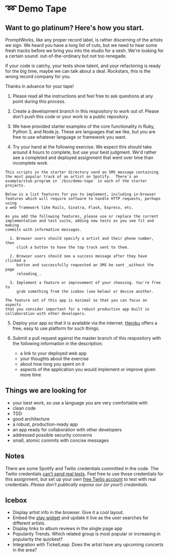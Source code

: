 # ➿ Demo Tape

## Want to go platinum? Here's how you start.

PromptWorks, like any proper record label, is rather discerning of the artists
we sign. We heard you have a long list of cuts, but we need to hear some fresh
tracks before we bring you into the studio for a sesh. We're looking for a
certain sound: out-of-the-ordinary but not too renegade.

If your code is catchy, your tests show talent, and your refactoring is ready
for the big time, maybe we can talk about a deal. Rockstars, this is the wrong
record company for you.

Thanks in advance for your tape!

  1. Please read all the instructions and feel free to ask questions at any point during this process.

  2. Create a development branch in this respository to work out of. Please don't push this code or your work to a public repository.

  3. We have provided starter examples of the core functionality in Ruby, Python 3, and Node.js. These are languages that we like, but you are free to use whatever language or framework you want.

  4. Try your hand at the following exercise. We expect this should take around 4 hours to complete, but use your best judgment. We'd rather see a completed and deployed assignment that went over time than incomplete work.

    This scripts in the starter directory send an SMS message containing the most popular track of an artist on Spotify.  There's an example/stub program in `/bin/demo-tape` in each of the starter projects.

    Below is a list features for you to implement, including in-browser
    features which will require software to handle HTTP requests, perhaps using
    a web framework like Rails, Sinatra, Flask, Express, etc.

    As you add the following features, please use or replace the current
    implementation and test suite, adding new tests as you see fit and making
    commits with informative messages.

      1. Browser users should specify a artist and their phone number, then
         click a button to have the top track sent to them.

      2. Browser users should see a success message after they have clicked a
         button and successfully requested an SMS be sent _without the page
         reloading_.

      3. Implement a feature or improvement of your choosing. You're free to
         grab something from the icebox (see below) or devise another.

    The feature set of this app is minimal so that you can focus on aspects
    that you consider important for a robust production app built in
    collaboration with other developers.

  5. Deploy your app so that it is available via the internet.
     [Heroku](https://www.heroku.com) offers a free, easy to use platform for
     such things.

  6. Submit a pull request against the master branch of this respository with the following information in the description:

      - a link to your deployed web app
      - your thoughts about the exercise
      - about how long you spent on it
      - aspects of the application you would implement or improve given more
        time

## Things we are looking for

- your best work, so use a language you are very comfortable with
- clean code
- TDD
- good architecture
- a robust, production-ready app
- an app ready for collaboration with other developers
- addressed possible security concerns
- small, atomic commits with concise messages

## Notes

There are some Spotify and Twilio credentials committed in the code. The Twilio
credentials [can't send real texts](https://www.twilio.com/docs/iam/test-credentials).
Feel free to use those credentials for this assignment, but set up your own
[free Twilio account](https://www.twilio.com/docs/usage/tutorials/how-to-use-your-free-trial-account)
to test with real credentials. *Please don't publically expose our (or your!) credentials.*

## Icebox

- Display artist info in the browser. Give it a cool layout.
- Embed the [play
  widget](https://developer.spotify.com/technologies/widgets/spotify-play-button/)
  and update it live as the user searches for different artists.
- Display links to album reviews in the single page app
- Popularity Trends. Which related group is most popular or increasing in
  popularity the quickest?
- Integration with TicketLeap. Does the artist have any upcoming concerts in
  the area?
